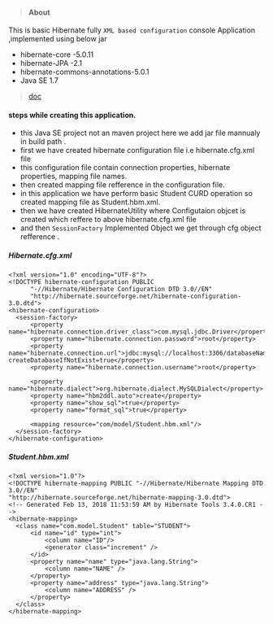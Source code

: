 >#### About
This is basic Hibernate fully `XML based configuration` console Application ,implemented using below jar
- hibernate-core -5.0.11
- hibernate-JPA -2.1 
- hibernate-commons-annotations-5.0.1
- Java SE 1.7
>[doc](https://docs.jboss.org/hibernate/entitymanager/3.5/reference/en/html/architecture.html)

#### steps while creating this application.
  - this Java SE project not an maven project here we add jar file mannualy in build path .
  - first we have created hibernate configuration file i.e hibernate.cfg.xml file 
  - this configuration file contain connection properties, hibernate properties, mapping file names.
  - then created mapping file refference in the configuration file.
  - in this application we have perform basic Student CURD operation so created mapping file as Student.hbm.xml.
  - then we have created HibernateUtility where Configutaion objcet is created which reffere to above hibernate.cfg.xml file  
  - and then `SessionFactory` Implemented Object  we get through cfg object refference .
  
  ##### Hibernate.cfg.xml
  ```
  <?xml version="1.0" encoding="UTF-8"?>
<!DOCTYPE hibernate-configuration PUBLIC
		"-//Hibernate/Hibernate Configuration DTD 3.0//EN"
		"http://hibernate.sourceforge.net/hibernate-configuration-3.0.dtd">
<hibernate-configuration>
    <session-factory>
        <property name="hibernate.connection.driver_class">com.mysql.jdbc.Driver</property>
        <property name="hibernate.connection.password">root</property>
        <property name="hibernate.connection.url">jdbc:mysql://localhost:3306/databaseName?createDatabaseIfNotExist=true</property>
        <property name="hibernate.connection.username">root</property>
        
        <property name="hibernate.dialect">org.hibernate.dialect.MySQLDialect</property>
        <property name="hbm2ddl.auto">create</property>
    	<property name="show_sql">true</property>
    	<property name="format_sql">true</property>
    	
    	<mapping resource="com/model/Student.hbm.xml"/>
    </session-factory>
</hibernate-configuration>

```

  ##### Student.hbm.xml
  ```
  <?xml version="1.0"?>
<!DOCTYPE hibernate-mapping PUBLIC "-//Hibernate/Hibernate Mapping DTD 3.0//EN"
"http://hibernate.sourceforge.net/hibernate-mapping-3.0.dtd">
<!-- Generated Feb 13, 2018 11:53:59 AM by Hibernate Tools 3.4.0.CR1 -->
<hibernate-mapping>
    <class name="com.model.Student" table="STUDENT">
        <id name="id" type="int">
            <column name="ID"/>
            <generator class="increment" />
        </id>
        <property name="name" type="java.lang.String">
            <column name="NAME" />
        </property>
        <property name="address" type="java.lang.String">
            <column name="ADDRESS" />
        </property>
    </class>
</hibernate-mapping>

  ```
